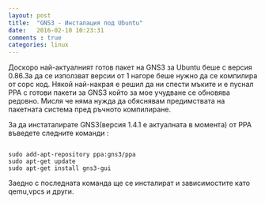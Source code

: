 ```yaml
---
layout: post
title:  "GNS3 - Инсталация под Ubuntu"
date:   2016-02-10 10:23:31
comments : true
categories: linux
---
```


Доскоро най-актуалният готов пакет на GNS3 за Ubuntu беше с версия 0.86.За да се използват версии от 1 нагоре беше нужно да се компилира от сорс код.
Някой най-накрая е решил да ни спести мъките и е пуснал PPA с готови пакети за GNS3 който за мое учудване се обновява редовно.
Мисля че няма нужда да обяснявам предимствата на пакетната система пред ръчното компилиране.

За да инстаталирате GNS3(версия 1.4.1 е актуалната в момента) от PPA въведете следните команди : 

<pre><code>
sudo add-apt-repository ppa:gns3/ppa
sudo apt-get update
sudo apt-get install gns3-gui
</code></pre>

Заедно с последната команда ще се инсталират и зависимостите като qemu,vpcs и други.

